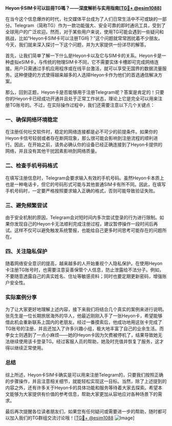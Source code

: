 **Heyon卡SIM卡可以註冊TG嗎？——深度解析与实用指南[[TG💪+ @esim1088](https://t.me/s/esim1088)]**

在当今这个信息爆炸的时代，社交媒体平台成为了人们日常生活中不可或缺的一部分。Telegram（简称TG）作为一款功能强大、安全可靠的即时通讯工具，受到了全球用户的广泛欢迎。然而，对于某些用户来说，使用TG可能会遇到一些疑问和挑战，比如“Heyon卡SIM卡可以注册TG吗？”这个问题就常常困扰着不少朋友。今天，我们就来深入探讨一下这个问题，并为大家提供一份详尽的解答。

首先，让我们简单了解一下什么是Heyon卡以及它与SIM卡的关系。Heyon卡是一种虚拟eSIM卡，与传统的物理SIM卡不同，它不需要实体卡槽即可完成网络连接。用户只需通过手机应用程序或在线平台激活，就可以享受无国界的数据流量服务。这种便捷的方式使得越来越多的人选择Heyon卡作为他们的首选通信解决方案。

那么，回到正题，Heyon卡是否能够用于注册Telegram呢？答案是肯定的！只要你的Heyon卡已经成功开通并且处于正常工作状态，理论上它是完全可以用来注册TG账号的。不过，在实际操作过程中，我们还需要注意以下几个关键点：

### 一、确保网络环境稳定
在注册任何社交软件时，稳定的网络连接都是必不可少的前提条件。如果你的Heyon卡信号较弱或者存在断网现象，那么很可能会影响到注册流程的顺利进行。因此，在开始之前，请务必确认你的设备已经正确连接到了Heyon卡提供的网络，并且没有其他干扰因素影响到网络质量。

### 二、检查手机号码格式
在填写注册信息时，Telegram会要求输入有效的手机号码。虽然Heyon卡本质上也是一种电话卡，但它的号码形式可能与其他普通SIM卡有所不同。因此，在填写手机号码时，一定要严格按照要求输入正确的格式，否则可能导致验证失败。

### 三、避免频繁尝试
由于安全机制的原因，Telegram会对短时间内多次尝试登录的行为进行限制。如果你发现自己的Heyon卡无法顺利完成注册过程，建议暂停操作一段时间后再试。这样不仅可以避免触发系统警报，也能给自己更多时间思考可能存在的问题所在。

### 四、关注隐私保护
随着网络安全意识的提高，越来越多的人开始重视个人隐私保护。在使用Heyon卡注册TG账号时，也需要注意妥善保管个人信息，防止泄露给不法分子。例如，不要随意透露自己的真实姓名、住址等敏感资料；同时也要定期更新密码，增强账户安全性。

### 实际案例分享
为了让大家更好地理解上述内容，接下来我们将结合几个真实的案例来进行说明。张先生是一位长期旅居海外的华人，他最近刚刚入手了一张Heyon卡，希望能够借此机会重新联系上国内的老朋友。经过一番摸索后，他成功地用这张卡完成了TG账号的注册，并且还加入了许多兴趣小组，极大地丰富了自己的业余生活。而李女士则遇到了一点小麻烦——她的Heyon卡因为欠费被停机了，结果导致她无法继续使用该卡登录TG。经过客服人员的帮助，她及时充值并恢复了服务，这才得以继续正常使用。

### 总结
综上所述，Heyon卡SIM卡确实是可以用来注册Telegram的，只要我们按照正确的步骤操作，并且注意相关细节，就能轻松实现这一目标。当然，除了上述提到的内容之外，还有许多关于Heyon卡的具体功能和服务等待着大家去探索。希望本文能够为大家提供有价值的参考信息，帮助大家更加从容地应对各种场景下的需求。

最后再次提醒各位读者朋友们，如果您有任何疑问或需要进一步的帮助，随时都可以加入我们的TG群组交流讨论哦！[[TG💪+ @esim1088](https://t.me/s/esim1088) ![Image](https://i.postimg.cc/4NQfJmqS/Snipaste-2025-05-13-00-14-12.png)]